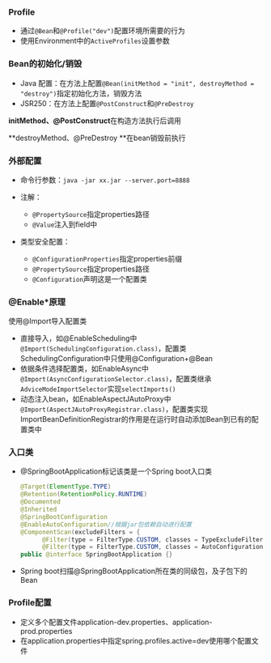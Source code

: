 ### Profile

* 通过`@Bean`和`@Profile("dev")`配置环境所需要的行为
* 使用Environment中的`ActiveProfiles`设置参数

### Bean的初始化/销毁

* Java 配置：在方法上配置`@Bean(initMethod = "init", destroyMethod = "destroy")`指定初始化方法，销毁方法
* JSR250：在方法上配置`@PostConstruct`和`@PreDestroy`

**initMethod、@PostConstruct**在构造方法执行后调用

**destroyMethod、@PreDestroy **在bean销毁前执行

### 外部配置

* 命令行参数：`java -jar xx.jar --server.port=8888` 
* 注解：

  * `@PropertySource`指定properties路径
  * `@Value`注入到field中
* 类型安全配置：

  * `@ConfigurationProperties`指定properties前缀
  * `@PropertySource`指定properties路径
  * `@Configuration`声明这是一个配置类

### @Enable*原理

使用@Import导入配置类

* 直接导入，如@EnableScheduling中`@Import(SchedulingConfiguration.class)`，配置类SchedulingConfiguration中只使用@Configuration+@Bean
* 依据条件选择配置类，如EnableAsync中`@Import(AsyncConfigurationSelector.class)`，配置类继承`AdviceModeImportSelector`实现`selectImports()`
* 动态注入bean，如EnableAspectJAutoProxy中`@Import(AspectJAutoProxyRegistrar.class)`，配置类实现ImportBeanDefinitionRegistrar的作用是在运行时自动添加Bean到已有的配置类中



### 入口类

* @SpringBootApplication标记该类是一个Spring boot入口类

  ```java
  @Target(ElementType.TYPE)
  @Retention(RetentionPolicy.RUNTIME)
  @Documented
  @Inherited
  @SpringBootConfiguration
  @EnableAutoConfiguration//根据jar包依赖自动进行配置
  @ComponentScan(excludeFilters = {
  		@Filter(type = FilterType.CUSTOM, classes = TypeExcludeFilter.class),
  		@Filter(type = FilterType.CUSTOM, classes = AutoConfigurationExcludeFilter.class) })
  public @interface SpringBootApplication {}
  ```

* Spring boot扫描@SpringBootApplication所在类的同级包，及子包下的Bean

### Profile配置

* 定义多个配置文件application-dev.properties、application-prod.properties
* 在application.properties中指定spring.profiles.active=dev使用哪个配置文件




